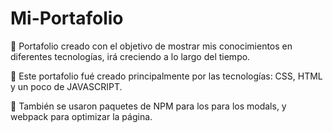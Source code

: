 # Mi-Portafolio

📌 Portafolio creado con el objetivo de mostrar mis conocimientos en diferentes tecnologías, irá creciendo a lo largo del tiempo.

📌 Este portafolio fué creado principalmente por las tecnologías: CSS, HTML y un poco de JAVASCRIPT.

📌 También se usaron paquetes de NPM para los para los modals, y webpack para optimizar la página.


